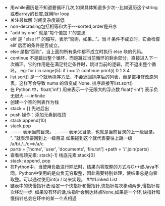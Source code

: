 + 用while遍历是不知道要循环几次,如果具体知道多少次--比如遍历这个string或者array的长度,就用for loop
+ 关注最优解 时间复杂度最低
+ non-decrasing包括相等和大于---sorted,order是升序
+  "add by one" 就是“每个值加 1”的意思
+  elif 是 "else if" 的缩写，表示“否则，如果...”。当 if 条件不成立时，它会检查 elif 后面的条件是否成立。
+  else 是指“否则”。当上面的所有条件都不成立时执行 else 块的代码。
+  continue 不是跳出整个循环，而是跳过当前循环的剩余部分，直接进入下一次循环。它的作用是在满足特定条件时，跳过当前的逻辑，而不退出整个循环。
  eg: for i in range(5):
    if i == 2:
        continue
    print(i)
0 
1
3
4
+ list.sort() 是一个就地排序方法，不会返回排序后的列表，而是直接修改原列表。这样写会导致 nums 的值变成 None. 排序直接写list.sort()
+ 在 Python 中，float('inf') 用来表示一个无限大的浮点数 float('-inf') 表示负无限大  ---infinite
+ 创建一个空的列表作为栈
+ stack = [] 先进后出
+ push 操作：添加元素到栈顶
+ stack.append(10)
+ stack.pop
+ . —— 表示当前目录。 
.. —— 表示父目录，也就是当前目录的上一级目录。  ".."就表示要回到上一级目录 如果碰到这个就代表要往上跳一级   /a/b/./../c==>/a/c
+ parts = ['home', 'user', 'documents', 'file.txt']
+path = '/'.join(parts)
+ 查看栈顶元素: stack[-1] 栈底元素:stack[0]
+ stack: append, pop
+ 在Python中，当使用负数进行除法时，结果向零取整的方式与C++或Java不同。Python中使用的是向负无穷取整，因此需要特别处理，使结果总是向零取整。可以通过使用int(a / b)来实现。
###Linked List
+ 链表中的快慢指针法:给定一个快指针和慢指针,快指针每次移动两步,慢指针每次移动一步. 如果没有环的话,快指针会到达终点None,如果是一个环,快指针和慢指针总会在环中的某一个点相遇



















